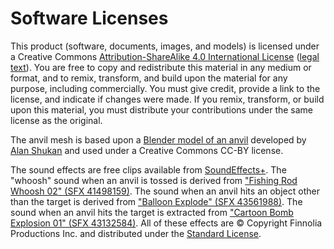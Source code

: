 # Software Licenses

This product (software, documents, images, and models) is
licensed under a Creative Commons
[Attribution-ShareAlike 4.0 International
License](https://creativecommons.org/licenses/by-sa/4.0/)
([legal text](https://creativecommons.org/licenses/by-sa/4.0/legalcode)).
You are free to copy and redistribute this material in any
medium or format, and to remix, transform, and build upon the
material for any purpose, including commercially.  You must give
credit, provide a link to the license, and indicate if changes
were made.  If you remix, transform, or build upon this
material, you must distribute your contributions under the same
license as the original.

The anvil mesh is based upon a
[Blender model of an anvil](https://www.blendswap.com/blend/20662)
developed by [Alan Shukan](https://www.blendswap.com/profile/278192)
and used under a Creative Commons CC-BY license.

The sound effects are free clips available from
[SoundEffects+](https://www.soundeffectsplus.com/).
The "whoosh" sound when an anvil is tossed is derived from 
["Fishing Rod Whoosh 02" (SFX 41498159)](https://www.soundeffectsplus.com/product/fishing-rod-whoosh-02/).
The sound when an anvil hits an object other than the target is 
derived from
["Balloon Explode" (SFX 43561988)](https://www.soundeffectsplus.com/product/balloon-explode-01/).
The sound when an anvil hits the target is extracted from
["Cartoon Bomb Explosion 01" (SFX 43132584)](https://www.soundeffectsplus.com/product/cartoon-bomb-explosion-01/).
All of these effects are © Copyright Finnolia Productions
Inc. and distributed under the
[Standard License](https://www.soundeffectsplus.com/content/license/).
